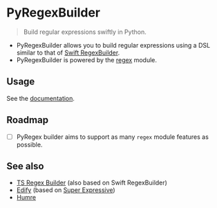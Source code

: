 # PyRegexBuilder

> Build regular expressions swiftly in Python.

- PyRegexBuilder allows you to build regular expressions using a DSL similar to that of [Swift RegexBuilder](https://developer.apple.com/documentation/regexbuilder).
- PyRegexBuilder is powered by the [regex](https://github.com/mrabarnett/mrab-regex) module.

## Usage

See the [documentation](https://jsquaredosquared.github.io/PyRegexBuilder/).

## Roadmap

- [ ] PyRegex builder aims to support as many `regex` module features as possible.

## See also

- [TS Regex Builder](https://github.com/callstack/ts-regex-builder) (also based on Swift RegexBuilder)
- [Edify](https://github.com/luciferreeves/edify) (based on [Super Expressive](https://github.com/francisrstokes/super-expressive))
- [Humre](https://github.com/asweigart/humre)
